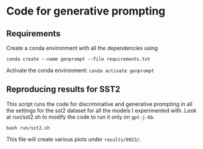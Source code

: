 # Code for generative prompting

## Requirements

Create a conda environment with all the dependencies using
```
conda create --name genprompt --file requirements.txt
```

Activate the conda environment: `conda activate genprompt`

## Reproducing results for SST2

This script runs the code for discriminative and generative prompting in all the settings for the sst2 dataset for all the models I experimented with. Look at run/sst2.sh to modify the code to run it only on `gpt-j-6b`.   
```
bash run/sst2.sh
```

This file will create various plots under `results/0923/`.




